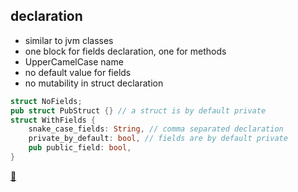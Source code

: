 ## declaration

* similar to jvm classes
* one block for fields declaration, one for methods
* UpperCamelCase name
* no default value for fields
* no mutability in struct declaration

```rust
struct NoFields;
pub struct PubStruct {} // a struct is by default private
struct WithFields {
    snake_case_fields: String, // comma separated declaration
    private_by_default: bool, // fields are by default private
    pub public_field: bool,
}
```

[📒](https://doc.rust-lang.org/1.17.0/book/structs.html)